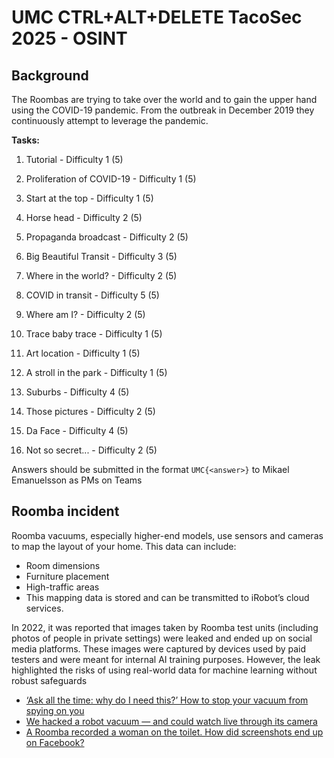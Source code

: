 # UMC CTRL+ALT+DELETE TacoSec 2025 - OSINT

## Background

The Roombas are trying to take over the world and to gain the upper hand using
the COVID-19 pandemic. From the outbreak in December 2019 they continuously
attempt to leverage the pandemic.

__Tasks:__

1) Tutorial - Difficulty 1 (5)
2) Proliferation of COVID-19 - Difficulty 1 (5)
3) Start at the top - Difficulty 1 (5)
4) Horse head - Difficulty 2 (5)
5) Propaganda broadcast - Difficulty 2 (5)
6) Big Beautiful Transit - Difficulty 3 (5)
7) Where in the world? - Difficulty 2 (5)
8) COVID in transit - Difficulty 5 (5)
9) Where am I? - Difficulty 2 (5)
10) Trace baby trace - Difficulty 1 (5)
11) Art location - Difficulty 1 (5)
12) A stroll in the park - Difficulty 1 (5)
13) Suburbs - Difficulty 4 (5)
14) Those pictures - Difficulty 2 (5)
15) Da Face - Difficulty 4 (5)

100) Not so secret... - Difficulty 2 (5)

Answers should be submitted in the format `UMC{<answer>}` to Mikael Emanuelsson
as PMs on Teams

## Roomba incident

Roomba vacuums, especially higher-end models, use sensors and cameras to map
the layout of your home. This data can include:

* Room dimensions
* Furniture placement
* High-traffic areas
* This mapping data is stored and can be transmitted to iRobot’s cloud
services.

In 2022, it was reported that images taken by Roomba test units (including
photos of people in private settings) were leaked and ended up on social media
platforms. These images were captured by devices used by paid testers and were
meant for internal AI training purposes. However, the leak highlighted the
risks of using real-world data for machine learning without robust safeguards

* [‘Ask all the time: why do I need this?’ How to stop your vacuum from spying on you](https://www.theguardian.com/technology/2022/aug/16/ask-all-the-time-why-do-i-need-this-how-to-stop-your-vacuum-from-spying-on-you)
* [We hacked a robot vacuum — and could watch live through its camera](https://www.abc.net.au/news/2024-10-04/robot-vacuum-hacked-photos-camera-audio/104414020)
* [A Roomba recorded a woman on the toilet. How did screenshots end up on Facebook?](https://www.technologyreview.com/2022/12/19/1065306/roomba-irobot-robot-vacuums-artificial-intelligence-training-data-privacy/)
